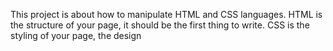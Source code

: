 This project is about how to manipulate HTML and CSS languages.
 HTML is the structure of your page, it should be the first thing to write.
 CSS is the styling of your page, the design
